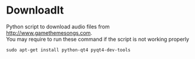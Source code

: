 # DownloadIt
Python script to download audio files from http://www.gamethemesongs.com.  
You may require to run these command if the script is not working properly
```
sudo apt-get install python-qt4 pyqt4-dev-tools
```
